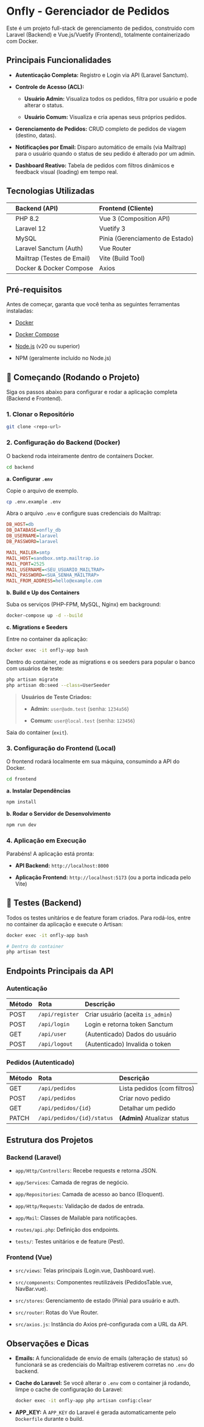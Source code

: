 # Onfly - Gerenciador de Pedidos

Este é um projeto full-stack de gerenciamento de pedidos, construído com Laravel (Backend) e Vue.js/Vuetify (Frontend), totalmente containerizado com Docker.

## Principais Funcionalidades

* **Autenticação Completa:** Registro e Login via API (Laravel Sanctum).

* **Controle de Acesso (ACL):**

  * **Usuário Admin:** Visualiza todos os pedidos, filtra por usuário e pode alterar o status.

  * **Usuário Comum:** Visualiza e cria apenas seus próprios pedidos.

* **Gerenciamento de Pedidos:** CRUD completo de pedidos de viagem (destino, datas).

* **Notificações por Email:** Disparo automático de emails (via Mailtrap) para o usuário quando o status de seu pedido é alterado por um admin.

* **Dashboard Reativo:** Tabela de pedidos com filtros dinâmicos e feedback visual (loading) em tempo real.

## Tecnologias Utilizadas

| | **Backend (API)** | **Frontend (Cliente)** | 
| :--- | :--- | :--- |
| | PHP 8.2 | Vue 3 (Composition API) | 
| | Laravel 12 | Vuetify 3 | 
| | MySQL | Pinia (Gerenciamento de Estado) | 
| | Laravel Sanctum (Auth) | Vue Router | 
| | Mailtrap (Testes de Email) | Vite (Build Tool) | 
| | Docker & Docker Compose | Axios | 

## Pré-requisitos

Antes de começar, garanta que você tenha as seguintes ferramentas instaladas:

* [Docker](https://www.docker.com/get-started)

* [Docker Compose](https://docs.docker.com/compose/install/)

* [Node.js](https://nodejs.org/en/) (v20 ou superior)

* NPM (geralmente incluído no Node.js)

## 🚀 Começando (Rodando o Projeto)

Siga os passos abaixo para configurar e rodar a aplicação completa (Backend e Frontend).

### 1. Clonar o Repositório

```bash
git clone <repo-url>
```

### 2. Configuração do Backend (Docker)

O backend roda inteiramente dentro de containers Docker.

```bash
cd backend
```

**a. Configurar `.env`**

Copie o arquivo de exemplo.

```bash
cp .env.example .env
```

Abra o arquivo `.env` e configure suas credenciais do Mailtrap:

```ini
DB_HOST=db
DB_DATABASE=onfly_db
DB_USERNAME=laravel
DB_PASSWORD=laravel

MAIL_MAILER=smtp
MAIL_HOST=sandbox.smtp.mailtrap.io
MAIL_PORT=2525
MAIL_USERNAME=<SEU_USUARIO_MAILTRAP>
MAIL_PASSWORD=<SUA_SENHA_MAILTRAP>
MAIL_FROM_ADDRESS=hello@example.com
```

**b. Build e Up dos Containers**

Suba os serviços (PHP-FPM, MySQL, Nginx) em background:

```bash
docker-compose up -d --build
```

**c. Migrations e Seeders**

Entre no container da aplicação:

```bash
docker exec -it onfly-app bash
```

Dentro do container, rode as migrations e os seeders para popular o banco com usuários de teste:

```bash
php artisan migrate
php artisan db:seed --class=UserSeeder
```

> **Usuários de Teste Criados:**
>
> * **Admin:** `user@adm.test` (senha: `1234a56`)
>
> * **Comum:** `user@local.test` (senha: `123456`)

Saia do container (`exit`).

### 3. Configuração do Frontend (Local)

O frontend rodará localmente em sua máquina, consumindo a API do Docker.

```bash
cd frontend
```

**a. Instalar Dependências**

```bash
npm install
```

**b. Rodar o Servidor de Desenvolvimento**

```bash
npm run dev
```

### 4. Aplicação em Execução

Parabéns! A aplicação está pronta:

* **API Backend:** `http://localhost:8000`

* **Aplicação Frontend:** `http://localhost:5173` (ou a porta indicada pelo Vite)

## 🧪 Testes (Backend)

Todos os testes unitários e de feature foram criados. Para rodá-los, entre no container da aplicação e execute o Artisan:

```bash
docker exec -it onfly-app bash

# Dentro do container
php artisan test
```

## Endpoints Principais da API

### Autenticação

| **Método** | **Rota** | **Descrição** | 
| :--- | :--- | :--- |
| POST | `/api/register` | Criar usuário (aceita `is_admin`) | 
| POST | `/api/login` | Login e retorna token Sanctum | 
| GET | `/api/user` | (Autenticado) Dados do usuário | 
| POST | `/api/logout` | (Autenticado) Invalida o token | 

### Pedidos (Autenticado)

| **Método** | **Rota** | **Descrição** | 
| :--- | :--- | :--- |
| GET | `/api/pedidos` | Lista pedidos (com filtros) | 
| POST | `/api/pedidos` | Criar novo pedido | 
| GET | `/api/pedidos/{id}` | Detalhar um pedido | 
| PATCH | `/api/pedidos/{id}/status` | **(Admin)** Atualizar status | 

## Estrutura dos Projetos

### Backend (Laravel)

* `app/Http/Controllers`: Recebe requests e retorna JSON.

* `app/Services`: Camada de regras de negócio.

* `app/Repositories`: Camada de acesso ao banco (Eloquent).

* `app/Http/Requests`: Validação de dados de entrada.

* `app/Mail`: Classes de Mailable para notificações.

* `routes/api.php`: Definição dos endpoints.

* `tests/`: Testes unitários e de feature (Pest).

### Frontend (Vue)

* `src/views`: Telas principais (Login.vue, Dashboard.vue).

* `src/components`: Componentes reutilizáveis (PedidosTable.vue, NavBar.vue).

* `src/stores`: Gerenciamento de estado (Pinia) para usuário e auth.

* `src/router`: Rotas do Vue Router.

* `src/axios.js`: Instância do Axios pré-configurada com a URL da API.

## Observações e Dicas

* **Emails:** A funcionalidade de envio de emails (alteração de status) só funcionará se as credenciais do Mailtrap estiverem corretas no `.env` do backend.

* **Cache do Laravel:** Se você alterar o `.env` com o container já rodando, limpe o cache de configuração do Laravel:

  ```bash
  docker exec -it onfly-app php artisan config:clear
  ```

* **APP_KEY:** A `APP_KEY` do Laravel é gerada automaticamente pelo `Dockerfile` durante o build.